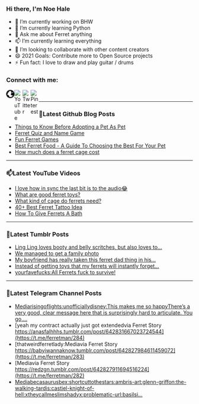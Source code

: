 ### Hi there, I'm Noe Hale

- 🔭 I’m currently working on BHW
- 🌱 I’m currently learning Python
- 💬 Ask me about Ferret anything
- 📫 I’m currently learning everything
- 🔭 I’m looking to collaborate with other content creators
- 😄 2021 Goals: Contribute more to Open Source projects
- ⚡ Fun fact: I love to draw and play guitar / drums

### Connect with me:

[<img align="left" alt="ferretvoice.com" width="22px" src="https://raw.githubusercontent.com/iconic/open-iconic/master/svg/globe.svg" />](https://ferretvoice.com)
[<img align="left" alt="YouTube" width="22px" src="https://cdn.jsdelivr.net/npm/simple-icons@v3/icons/youtube.svg" />](https://www.youtube.com/channel/UCk665XTfaMLVwFVWUmgnDiw)
[<img align="left" alt="Twitter" width="22px" src="https://cdn.jsdelivr.net/npm/simple-icons@v3/icons/twitter.svg" />](https://twitter.com/voiceferret)
[<img align="left" alt="Pinterest" width="22px" src="https://cdn.jsdelivr.net/npm/simple-icons@v3/icons/pinterest.svg" />](https://www.pinterest.com/voiceferret/)

<br />

---
### 🔭Latest Github Blog Posts
<!-- GITHUB:START -->
- [Things to Know Before Adopting a Pet As Pet](http://noehale.github.io/things-to-know-before-adopting-a-pet-as-pet/)
- [Ferret Quiz and Name Game](http://noehale.github.io/ferret-quiz/)
- [Fun Ferret Games](http://noehale.github.io/fun-ferret-games/)
- [Best Ferret Food - A Guide To Choosing the Best For Your Pet](http://noehale.github.io/best-ferret-food/)
- [How much does a ferret cage cost](http://noehale.github.io/how-much-does-a-ferret-cage-cost/)
<!-- GITHUB:END -->
---
### 📫Latest YouTube Videos

<!-- YOUTUBE:START -->
- [I love how in sync the last bit is to the audio😂](https://www.youtube.com/watch?v=WHBeGHwSlGY)
- [What are good ferret toys?](https://www.youtube.com/watch?v=tPxRilBzc0s)
- [What kind of cage do ferrets need?](https://www.youtube.com/watch?v=xzz6hC3sR5A)
- [40+ Best Ferret Tattoo Idea](https://www.youtube.com/watch?v=KIKqduR6Xcs)
- [How To Give Ferrets A Bath](https://www.youtube.com/watch?v=A0nwywkhTSg)
<!-- YOUTUBE:END -->

---
### 📝Latest Tumblr Posts

<!-- TUMBLR:START -->
- [Ling Ling loves booty and belly scritches, but also loves to...](https://come-forth-into-the-light.tumblr.com/post/642843026784501760)
- [We managed to get a family photo](https://come-forth-into-the-light.tumblr.com/post/642820372577812480)
- [My boyfriend has really taken this ferret dad thing in his...](https://come-forth-into-the-light.tumblr.com/post/642775047148339200)
- [Instead of getting toys that my ferrets will instantly forget...](https://come-forth-into-the-light.tumblr.com/post/642752481536966657)
- [yourfavefucks:All Ferrets fuck to survive!](https://come-forth-into-the-light.tumblr.com/post/642729793876541440)
<!-- TUMBLR:END -->
---
### 📝Latest Telegram Channel Posts

<!-- TELEGRAM:START -->
- [Mediarisingoflights:unofficiallydisney:This makes me so happyThere’s a very good, clear message here that is surprisingly hard to articulate. You go,...](https://t.me/ferretman/285)
- [yeah my contract actually just got extendedvia Ferret Story https://anasfalhhhs.tumblr.com/post/642831667023724544](https://t.me/ferretman/284)
- [thatweirdferretlady:Mediavia Ferret Story https://babyiwannaknow.tumblr.com/post/642827984611459072](https://t.me/ferretman/283)
- [Mediavia Ferret Story https://redzgn.tumblr.com/post/642827911694516224](https://t.me/ferretman/282)
- [Mediabecasaurusbex:shortcuttothestars:ambris-art:glenn-griffon:the-walking-tardis:castiel-knight-of-hell:xtheycallmeslimshadyx:problematic-url:basilsi...](https://t.me/ferretman/281)
<!-- TELEGRAM:END -->
